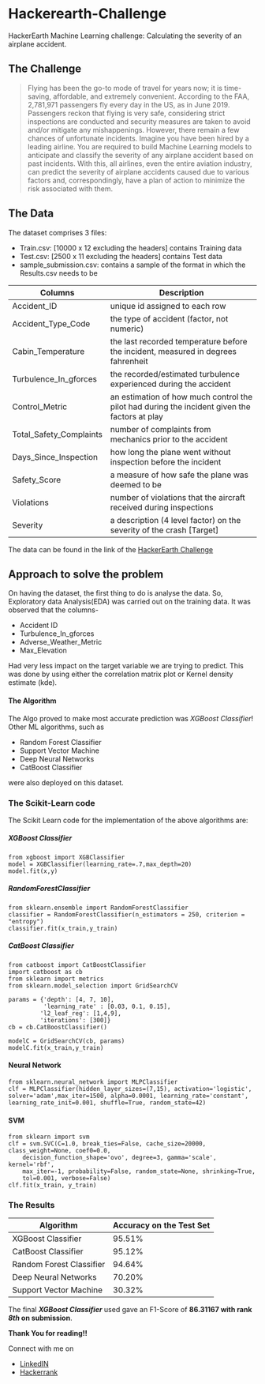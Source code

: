 # Hackerearth-Challenge
HackerEarth Machine Learning challenge: Calculating the severity of an airplane accident.
## The Challenge

>Flying has been the go-to mode of travel for years now; it is time-saving, affordable, and extremely convenient. According to the FAA, 2,781,971 passengers fly every day in the US, as in June 2019. Passengers reckon that flying is very safe, considering strict inspections are conducted and security measures are taken to avoid and/or mitigate any mishappenings. However, there remain a few chances of unfortunate incidents.
Imagine you have been hired by a leading airline. You are required to build Machine Learning models to anticipate and classify the severity of any airplane accident based on past incidents. With this, all airlines, even the entire aviation industry, can predict the severity of airplane accidents caused due to various factors and, correspondingly, have a plan of action to minimize the risk associated with them.

## The Data
The dataset comprises 3 files: 

* Train.csv: [10000 x 12 excluding the headers] contains Training data
* Test.csv: [2500 x 11 excluding the headers] contains Test data
* sample_submission.csv: contains a sample of the format in which the Results.csv needs to be

|Columns|Description|
|-----|------------------------|
|Accident_ID	|unique id assigned to each row
|Accident_Type_Code	|the type of accident (factor, not numeric)|
|Cabin_Temperature	|the last recorded temperature before the incident, measured in degrees fahrenheit|
|Turbulence_In_gforces	|the recorded/estimated turbulence experienced during the accident|
|Control_Metric	|an estimation of how much control the pilot had during the incident given the factors at play|
|Total_Safety_Complaints	|number of complaints from mechanics prior to the accident|
|Days_Since_Inspection	|how long the plane went without inspection before the incident|
|Safety_Score	|a measure of how safe the plane was deemed to be|
|Violations	|number of violations that the aircraft received during inspections|
|Severity	| a description (4 level factor) on the severity of the crash [Target]|

The data can be found in the link of the [HackerEarth Challenge](https://www.hackerearth.com/challenges/competitive/airplane-accident-severity-hackerearth-machine-learning-challenge/machine-learning/how-severe-can-an-airplane-accident-be-03e7a3f1/)

## Approach to solve the problem

On having the dataset, the first thing to do is analyse the data.
So, Exploratory data Analysis(EDA) was carried out on the training data. It was observed that the columns-
* Accident ID
* Turbulence_In_gforces
* Adverse_Weather_Metric
* Max_Elevation

Had very less impact on the target variable we are trying to predict.
This was done by using either the correlation matrix plot or Kernel density estimate (kde).
 
#### The Algorithm
The Algo proved to make most accurate prediction was *XGBoost Classifier*!
Other ML algorithms, such as
* Random Forest Classifier
* Support Vector Machine
* Deep Neural Networks
* CatBoost Classifier

were also deployed on this dataset.

### The Scikit-Learn code
The Scikit Learn code for the implementation of the above algorithms are:
##### XGBoost Classifier
```
from xgboost import XGBClassifier
model = XGBClassifier(learning_rate=.7,max_depth=20)
model.fit(x,y)
```
##### RandomForestClassifier
```
from sklearn.ensemble import RandomForestClassifier
classifier = RandomForestClassifier(n_estimators = 250, criterion = "entropy")
classifier.fit(x_train,y_train)
```
##### CatBoost Classifier
```
from catboost import CatBoostClassifier
import catboost as cb
from sklearn import metrics
from sklearn.model_selection import GridSearchCV

params = {'depth': [4, 7, 10],
          'learning_rate' : [0.03, 0.1, 0.15],
         'l2_leaf_reg': [1,4,9],
         'iterations': [300]}
cb = cb.CatBoostClassifier()

modelC = GridSearchCV(cb, params)
modelC.fit(x_train,y_train)
```
#### Neural Network
```
from sklearn.neural_network import MLPClassifier
clf = MLPClassifier(hidden_layer_sizes=(7,15), activation='logistic', solver='adam',max_iter=1500, alpha=0.0001, learning_rate='constant', learning_rate_init=0.001, shuffle=True, random_state=42)
```
#### SVM
```
from sklearn import svm
clf = svm.SVC(C=1.0, break_ties=False, cache_size=20000, class_weight=None, coef0=0.0,
    decision_function_shape='ovo', degree=3, gamma='scale', kernel='rbf',
    max_iter=-1, probability=False, random_state=None, shrinking=True,
    tol=0.001, verbose=False)
clf.fit(x_train, y_train)
```

### The Results

|Algorithm|Accuracy on the Test Set|
|-----------|-----|
|XGBoost Classifier|95.51%|
|CatBoost Classifier|95.12%|
|Random Forest Classifier|94.64%|
|Deep Neural Networks|70.20%|
|Support Vector Machine|30.32%|

The final **_XGBoost Classifier_** used gave an F1-Score of **86.31167 with rank _8th_ on submission**.

**Thank You for reading!!**

Connect with me on

* [LinkedIN](in.com/in/debashish-nanda-b38164160/)
* [Hackerrank](https://www.hackerrank.com/debashish_nanda1)
